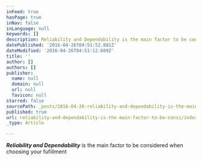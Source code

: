 ```yaml
---
inFeed: true
hasPage: true
inNav: false
inLanguage: null
keywords: []
description: Reliability and Dependability is the main factor to be considered when choosing your fufillment
datePublished: '2016-04-26T04:51:52.881Z'
dateModified: '2016-04-26T04:51:12.609Z'
title: ''
author: []
authors: []
publisher:
  name: null
  domain: null
  url: null
  favicon: null
starred: false
sourcePath: _posts/2016-04-26-reliability-and-dependability-is-the-main-factor-to-be-consi.md
published: true
url: reliability-and-dependability-is-the-main-factor-to-be-consi/index.html
_type: Article

---
```

**_Reliability and Dependability_** is the main factor to be considered when choosing your fufillment